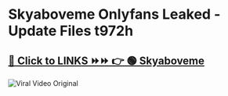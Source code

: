 
 # Skyaboveme Onlyfans Leaked - Update Files t972h

## <h2><a href="https://clipsfans.com/Skyaboveme&ref=git">🔗 Click to LINKS ⏩⏩ 👉 🟢 Skyaboveme </a></h2>

<a href="https://clipsfans.com/Skyaboveme&ref=git" rel="nofollow" data-target="animated-image.originalLink"><img src="https://i.ibb.co.com/xMMVF88/686577567.gif" alt="Viral Video Original" style="max-width: 100%; display: inline-block;" data-target="animated-image.originalImage"></a>

